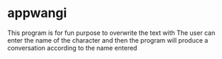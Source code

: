 # appwangi
This program is for fun purpose
to overwrite the text with
The user can enter the name of the character and then the program will produce a conversation according to the name entered
